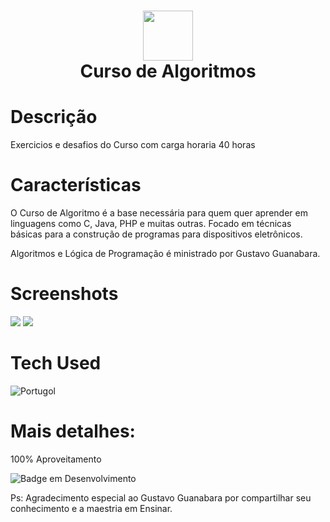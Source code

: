 <div align="center">
 <h1> <img src="https://bookface-images.s3.amazonaws.com/logos/1672b1f48d0409604487d73da090b2e16754039d.png?1608308129" width="80px"><br/>Curso de
Algoritmos</h1>
     </div>


# Descrição
Exercicios e desafios do Curso com carga horaria 40 horas

# Características
O Curso de Algoritmo é a base necessária para quem quer aprender em linguagens como C, Java, PHP e muitas outras. Focado em técnicas básicas para a construção de programas para dispositivos eletrônicos.

Algoritmos e Lógica de Programação é ministrado por Gustavo Guanabara.

# Screenshots
 <img src="https://i.imgur.com/hpkdWe3.png"> <img src="https://i.imgur.com/Jld7LVI.png">
# Tech Used
 ![Portugol](https://img.shields.io/badge/portugol-visualg20%studio-yellow)
      
# Mais detalhes:
100% Aproveitamento

![Badge em Desenvolvimento](http://img.shields.io/static/v1?label=curso&message=concluido&color=GREEN&style=for-the-badge)<br>

Ps: Agradecimento especial ao Gustavo Guanabara por compartilhar seu conhecimento e a maestria em Ensinar.      
<!-- </> with 💛 by readMD (https://readmd.itsvg.in) -->
